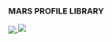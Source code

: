 ### MARS PROFILE LIBRARY


<a href="https://github.com/Mars0J">
  <img align="center" src="https://github-readme-stats.vercel.app/api/top-langs/?username=Mars0J&theme=light&hide_langs_below=1" />
</a>

<img src="https://github-readme-stats.vercel.app/api?username=Mars0J&&show_icons=true&title_color=ffffff&icon_color=bb2acf&text_color=daf7dc&bg_color=151515" />
